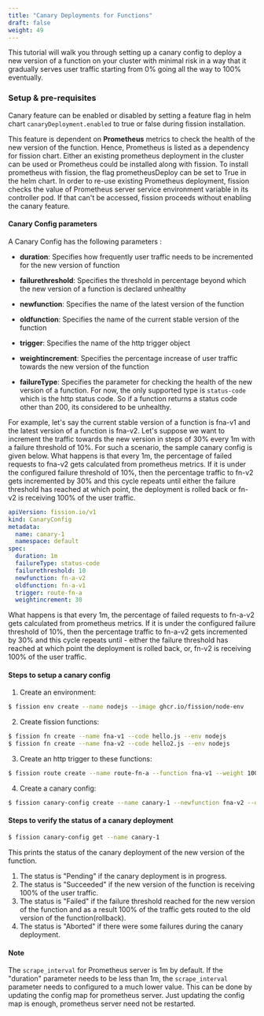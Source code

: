 ```yaml
---
title: "Canary Deployments for Functions"
draft: false
weight: 49
---
```


This tutorial will walk you through setting up a canary config to deploy a new version of a function on your cluster with minimal risk in a way that it gradually serves user traffic starting from 0% going all the way to 100% eventually.

### Setup & pre-requisites

Canary feature can be enabled or disabled by setting a feature flag in helm chart `canaryDeployment.enabled` to true or false during fission installation.

This feature is dependent on **Prometheus** metrics to check the health of the new version of the function.
Hence, Prometheus is listed as a dependency for fission chart.
Either an existing prometheus deployment in the cluster can be used or Prometheus could be installed along with fission.
To install prometheus with fission, the flag prometheusDeploy can be set to True in the helm chart.
In order to re-use existing Prometheus deployment, fission checks the value of Prometheus server service environment variable in its controller pod.
If that can't be accessed, fission proceeds without enabling the canary feature.

#### Canary Config parameters

A Canary Config has the following parameters :

* **duration**: Specifies how frequently user traffic needs to be incremented for the new version of function
  
* **failurethreshold**: Specifies the threshold in percentage beyond which the new version of a function is declared unhealthy
  
* **newfunction**: Specifies the name of the latest version of the function
  
* **oldfunction**: Specifies the name of the current stable version of the function
  
* **trigger**: Specifies the name of the http trigger object
  
* **weightincrement**: Specifies the percentage increase of user traffic towards the new version of the function
  
* **failureType**: Specifies the parameter for checking the health of the new version of a function.
  For now, the only supported type is `status-code` which is the http status code.
  So if a function returns a status code other than 200, its considered to be unhealthy.

For example, let's say the current stable version of a function is fna-v1 and the latest version of a function is fna-v2.
Let's suppose we want to increment the traffic towards the new version in steps of 30% every 1m with a failure threshold of 10%.
For such a scenario, the sample canary config is given below.
What happens is that every 1m, the percentage of failed requests to fna-v2 gets calculated from prometheus metrics.
If it is under the configured failure threshold of 10%, then the percentage traffic to fn-v2 gets incremented by 30% and this cycle repeats until either the failure threshold has reached at which point, the deployment is rolled back or fn-v2 is receiving 100% of the user traffic.

```yaml
apiVersion: fission.io/v1
kind: CanaryConfig
metadata:
  name: canary-1
  namespace: default
spec:
  duration: 1m
  failureType: status-code
  failurethreshold: 10
  newfunction: fn-a-v2
  oldfunction: fn-a-v1
  trigger: route-fn-a
  weightincrement: 30
```

What happens is that every 1m, the percentage of failed requests to fn-a-v2 gets calculated from prometheus metrics.
If it is under the configured failure threshold of 10%, then the percentage traffic to fn-a-v2 gets incremented by 30% and this cycle repeats until - either the failure threshold has reached at which point the deployment is rolled back, or, fn-v2 is receiving 100% of the user traffic.

#### Steps to setup a canary config

1. Create an environment:

  ```bash
  $ fission env create --name nodejs --image ghcr.io/fission/node-env
  ```

2. Create fission functions:

```bash
$ fission fn create --name fna-v1 --code hello.js --env nodejs
$ fission fn create --name fna-v2 --code hello2.js --env nodejs
```

3. Create an http trigger to these functions:

```bash
$ fission route create --name route-fn-a --function fna-v1 --weight 100 --function fna-v2 --weight 0 --url /hello2
```

4. Create a canary config:

```bash
$ fission canary-config create --name canary-1 --newfunction fna-v2 --oldfunction fna-v1 --httptrigger route-fn-a --increment-step 30 --increment-interval 1m --failure-threshold 10
```

#### Steps to verify the status of a canary deployment

```bash
$ fission canary-config get --name canary-1
```

This prints the status of the canary deployment of the new version of the function.

1. The status is "Pending" if the canary deployment is in progress.
2. The status is "Succeeded" if the new version of the function is receiving 100% of the user traffic.
3. The status is "Failed" if the failure threshold reached for the new version of the function and as a result 100% of the traffic gets routed to the old version of the function(rollback).
4. The status is "Aborted" if there were some failures during the canary deployment.

#### Note

The `scrape_interval` for Prometheus server is 1m by default.
If the "duration" parameter needs to be less than 1m, the `scrape_interval` parameter needs to configured to a much lower value.
This can be done by updating the config map for prometheus server.
Just updating the config map is enough, prometheus server need not be restarted.
